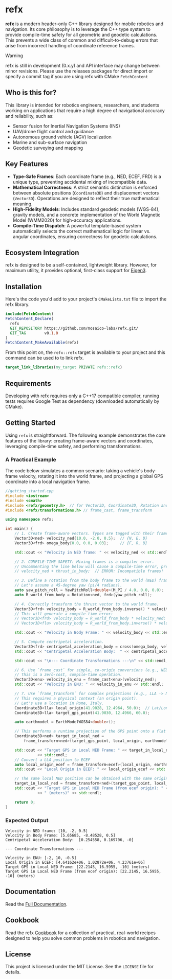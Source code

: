 # refx

**refx** is a modern header-only C++ library designed for mobile robotics and navigation. Its core philosophy is to leverage the C++ type system to provide compile-time safety for all geometric and geodetic calculations. This prevents a wide class of common and difficult-to-debug errors that arise from incorrect handling of coordinate reference frames.

> [!WARNING]
> refx is still in development (0.x.y) and API interface may change between minor revisions. Please use the releases packages for direct import or specify a commit tag if you are using refx with CMake `FetchContent`

## Who is this for?

This library is intended for robotics engineers, researchers, and students working on applications that require a high degree of navigational accuracy and reliability, such as:

  * Sensor fusion for Inertial Navigation Systems (INS)
  * UAV/drone flight control and guidance
  * Autonomous ground vehicle (AGV) localization
  * Marine and sub-surface navigation
  * Geodetic surveying and mapping

## Key Features

  * **Type-Safe Frames**: Each coordinate frame (e.g., NED, ECEF, FRD) is a unique type, preventing accidental mixing of incompatible data.
  * **Mathematical Correctness**: A strict semantic distinction is enforced between absolute positions (`Coordinate3D`) and displacement vectors (`Vector3D`). Operations are designed to reflect their true mathematical meaning.
  * **High-Fidelity Models**: Includes standard geodetic models (WGS-84), gravity models, and a concrete implementation of the World Magnetic Model (WMM2020) for high-accuracy applications.
  * **Compile-Time Dispatch**: A powerful template-based system automatically selects the correct mathematical logic for linear vs. angular coordinates, ensuring correctness for geodetic calculations.

## Ecosystem Integration
refx is designed to be a self-contained, lightweight library. However, for maximum utility, it provides optional, first-class support for [Eigen3](docs/md/doc.md#appendix-eigen3-integration). 

## Installation
Here's the code you'd add to your project's `CMakeLists.txt` file to import the refx library.
```cmake
include(FetchContent)
FetchContent_Declare(
  refx
  GIT_REPOSITORY https://github.com/mosaico-labs/refx.git/
  GIT_TAG        v0.1.0
)
FetchContent_MakeAvailable(refx)
```

From this point on, the `refx::refx` target is available to your project and this command can be used to to link refx.
```cmake
target_link_libraries(my_target PRIVATE refx::refx)
```

## Requirements
Developing with refx requires only a C++17 compatible compiler, running tests requires Google Test as dependency (downloaded automatically by CMake).

## Getting Started

Using `refx` is straightforward. The following example demonstrates the core features of the library: creating frame-aware vectors and coordinates, leveraging compile-time safety, and performing transformations.


### A Practical Example

The code below simulates a common scenario: taking a vehicle's body-frame velocity, rotating it into the world frame, and projecting a global GPS coordinate into a local navigation frame.

```cpp
//getting_started.cpp
#include <iostream>
#include <cmath>
#include <refx/geometry.h>  // for Vector3D, Coordinate3D, Rotation and YawPitchRoll
#include <refx/transformations.h> // frame_cast, frame_transform

using namespace refx;

int main() {
    // 1. Create frame-aware vectors. Types are tagged with their frame.
    Vector3D<ned> velocity_ned{10.0, -2.0, 0.5};  // {N, E, D}
    Vector3D<frd> omega_body{0.0, 0.0, 0.03};     // {F, R, D}

    std::cout << "Velocity in NED frame: " << velocity_ned << std::endl;

    // 2. COMPILE-TIME SAFETY: Mixing frames is a compiler error.
    // Uncommenting the line below will cause a compile-time error, preventing a common bug.
    // velocity_ned + thrust_in_body;  // ERROR: Incompatible frames!

    // 3. Define a rotation from the body frame to the world (NED) frame.
    // Let's assume a 45-degree yaw (pi/4 radians).
    auto yaw_pitch_roll = YawPitchRoll<double>(M_PI / 4.0, 0.0, 0.0);
    auto R_world_from_body = Rotation<ned, frd>(yaw_pitch_roll);

    // 4. Correctly transform the thrust vector to the world frame.
    Vector3D<frd> velocity_body = R_world_from_body.inverse() * velocity_ned;
    // This will generate a compile-time error:
    // Vector3D<frd> velocity_body = R_world_from_body * velocity_ned; //need .inverse() to rotation
    // Vector3D<flu> velocity_body = R_world_from_body.inverse() * velocity_ned; //result is <frd>

    std::cout << "Velocity in Body Frame: " << velocity_body << std::endl;

    // 5. Compute centripetal acceleration.
    Vector3D<frd> centripetal_acceleration_body = cross(omega_body, velocity_body);
    std::cout << "Centripetal Acceleration Body:  " << centripetal_acceleration_body << std::endl;

    std::cout << "\n--- Coordinate Transformations ---\n" << std::endl;

    // 6. Use `frame_cast` for simple, co-origin conversions (e.g., NED -> ENU).
    // This is a zero-cost, compile-time operation.
    Vector3D<enu> velocity_in_enu = frame_cast<enu>(velocity_ned);
    std::cout << "Velocity in ENU: " << velocity_in_enu << std::endl;

    // 7. Use `frame_transform` for complex projections (e.g., LLA -> NED).
    // This requires a physical context (an origin point).
    // Let's use a location in Rome, Italy.
    Coordinate3D<lla> local_origin(41.9028, 12.4964, 50.0);  // Lat/Lon in deg, Alt in m
    Coordinate3D<lla> target_gps_point(41.9030, 12.4966, 60.0);

    auto earthmodel = EarthModelWGS84<double>();

    // This performs a runtime projection of the GPS point onto a flat plane at the origin.
    Coordinate3D<ned> target_in_local_ned =
        frame_transform<ned>(target_gps_point, local_origin, earthmodel);

    std::cout << "Target GPS in Local NED Frame: " << target_in_local_ned << " (meters)"
              << std::endl;   
    // Convert a LLA position to ECEF
    auto local_origin_ecef = frame_transform<ecef>(local_origin, earthmodel);
    std::cout << "Local Origin in ECEF: " << local_origin_ecef << std::endl;

    // The same local NED position can be obtained with the same origin expressed in ECEF frame
    target_in_local_ned = frame_transform<ned>(target_gps_point, local_origin_ecef, earthmodel);
    std::cout << "Target GPS in Local NED Frame (from ecef origin): " << target_in_local_ned
              << " (meters)" << std::endl;

    return 0;
}
```

### Expected Output

```
Velocity in NED frame: [10, -2, 0.5]
Velocity in Body Frame: [5.65685, -8.48528, 0.5]
Centripetal Acceleration Body:  [0.254558, 0.169706, -0]

--- Coordinate Transformations ---

Velocity in ENU: [-2, 10, -0.5]
Local Origin in ECEF: [4.64162e+06, 1.02872e+06, 4.23761e+06]
Target GPS in Local NED Frame: [22.2145, 16.5955, -10] (meters)
Target GPS in Local NED Frame (from ecef origin): [22.2145, 16.5955, -10] (meters)
```

## Documentation

Read the [Full Documentation](https://mosaico-labs.github.io/refx-doc/doc).

<!-- >
## Architecture and Design
See the [Architecture & Design](docs/md/arch.md) section, for understanding the technical core philosophy and design patterns that make refx type-safe, scalable, and extensible.
< -->

## Cookbook

Read the refx [Cookbook](docs/md/cookbook/main.md) for a collection of practical, real-world recipes designed to help you solve common problems in robotics and navigation.

## License

This project is licensed under the MIT License. See the `LICENSE` file for details.
